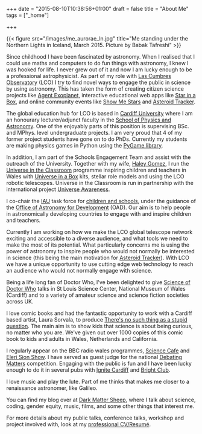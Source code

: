 +++
date = "2015-08-10T10:38:56+01:00"
draft = false
title = "About Me"
tags = ["_home"]

+++

{{< figure src="/images/me_aurorae_ln.jpg" title="Me standing under the Northern Lights in Iceland, March 2015. Picture by Babak Tafreshi" >}}

Since childhood I have been fascinated by astronomy. When I realised that I could use maths and computers to do fun things with astronomy, I knew I was hooked for life. I never grew out of it and now I am lucky enough to be a professional astrophysicist. As part of my role with [Las Cumbres Observatory][21] (LCO) I try to find novel ways to engage the public in science by using astronomy. This has taken the form of creating citizen science projects like [Agent Exoplanet][1], interactive educational web apps like [Star in a Box][2], and online community events like [Show Me Stars][3] and [Asteroid Tracker](http://asteroidtracker.lco.global/).

The global education hub for LCO is based in [Cardiff University][4] where I am an honourary lecturer/adjunct faculty in the [School of Physics and Astronomy][5]. One of the enjoyably parts of this position is supervising BSc. and MPhys. level undergraduate projects. I am very proud that 4 of my former project students have gone on to do PhDs. Currently my students are making physics games in Python using the [PyGame library](https://www.pygame.org/docs/).

In addition, I am part of the Schools Engagement Team and assist with the outreach of the University. Together with my wife, [Haley Gomez][22], I run the [Universe in the Classroom][8] programme inspiring children and teachers in Wales with [Universe in a Box][9] kits, stellar role models and using the LCO robotic telescopes. Universe in the Classroom is run in partnership with the international project [Universe Awareness][10].

I co-chair the [IAU][11] task force for [children and schools][12], under the guidance of the [Office of Astronomy for Development][13] (OAD). Our aim is to help people in astronomically developing countries to engage with and inspire children and teachers.

Currently I am working on how we make the LCO global telescope network exciting and accessible to a diverse audience, and what tools we need to make the most of its potential. What particularly concerns me is using the power of astronomy to inspire people who would not normally be interested in science (this being the main motivation for [Asteroid Tracker](http://asteroidtracker.lco.global/)). With LCO we have a unique opportunity to use cutting edge web technology to reach an audience who would not normally engage with science.

Being a life long fan of Doctor Who, I've been delighted to give [Science of Doctor Who][19] talks in St Louis Science Center, National Museum of Wales (Cardiff) and to a variety of amateur science and science fiction societies across UK.

I love comic books and had the fantastic opportunity to work with a Cardiff based artist, Laura Sorvala, to produce [There's no such thing as a stupid question](https://lco.global/education/resources/print/). The main aim is to show kids that science is about being curious, no matter who you are. We've given out over 1000 copies of this comic book to kids and adults in Wales, Netherlands and California.

I regularly appear on the BBC radio wales programmes, [Science Cafe][14] and [Eleri Sion Show][15]. I have served as guest judge for the national [Debating Matters][16] competition. Engaging with the public is fun and I have been lucky enough to do it in several pubs with [Ignite Cardiff][17] and [Bright Club][18].

I love music and play the lute. Part of me thinks that makes me closer to a renaissance astronomer, like Galileo.

You can find my blog over at [Dark Matter Sheep][20], where I talk about science, coding, gender equity, music, films, and some other things that interest me.

For more details about my public talks, conference talks, workshop and project involved with, look at my [professional CV/Resumé](/cv/).

[1]: http://lco.global/agentexoplanet
[2]: http://starinabox.lco.global
[3]: https://lco.global/blog/show-me-stars/
[4]: http://www.cardiff.ac.uk
[5]: http://www.astro.cardiff.ac.uk
[6]: http://wales.gov.uk/?lang=en
[7]: http://wales.gov.uk/topics/businessandeconomy/csaw/nsa/?lang=en
[8]: http://blogs.cardiff.ac.uk/physicsoutreach/universe-in-the-classroom/
[9]: http://www.unawe.org/resources/universebox/
[10]: http://unawe.org
[11]: http://iau.org
[12]: http://www.astro4dev.org/task-forces/children-and-schools/
[13]: http://www.astro4dev.org
[14]: http://www.bbc.co.uk/wales/radiowales/sites/sciencecafe/
[15]: http://www.bbc.co.uk/programmes/b03d51wc
[16]: http://www.debatingmatters.com/
[17]: https://www.youtube.com/watch?v=5H2Ak-1cIc0
[18]: http://brightclubwales.wordpress.com/
[19]: http://www.darkmattersheep.uk/blog/science-of-doctor-who-the-movie/
[20]: http://www.darkmattersheep.uk/
[21]: http://lco.global/
[22]: http://haley.gomez.me.uk/
